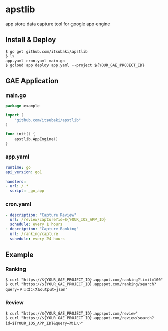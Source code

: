 # apstlib
app store data capture tool for google app engine


## Install & Deploy

```console
$ go get github.com/itsubaki/apstlib
$ ls
app.yaml cron.yaml main.go
$ gcloud app deploy app.yaml --project ${YOUR_GAE_PROJECT_ID}
```

## GAE Application

### main.go

```go
package example

import (
	"github.com/itsubaki/apstlib"
)

func init() {
	apstlib.AppEngine()
}
```

### app.yaml

```yaml
runtime: go
api_version: go1

handlers:
- url: /.*
  script: _go_app
```

### cron.yaml

```yaml
- description: "Capture Review"
  url: /review/capture?id=${YOUR_IOS_APP_ID}
  schedule: every 1 hours
- description: "Capture Ranking"
  url: /ranking/capture
  schedule: every 24 hours
```

## Example

### Ranking

```console
$ curl "https://${YOUR_GAE_PROJECT_ID}.appspot.com/ranking?limit=100"
$ curl "https://${YOUR_GAE_PROJECT_ID}.appspot.com/ranking/search?query=ドラゴンズ&output=json"
```

### Review

```console
$ curl "https://${YOUR_GAE_PROJECT_ID}.appspot.com/review"
$ curl "https://${YOUR_GAE_PROJECT_ID}.appspot.com/review/search?id=${YOUR_IOS_APP_ID}&query=楽しい"
```
